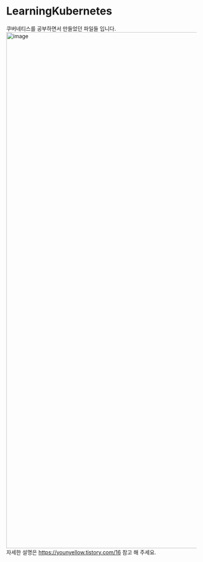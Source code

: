 # LearningKubernetes
쿠버네티스를 공부하면서 만들었던 파일들 입니다.
<img width="1368" alt="image" src="https://github.com/Sihyun3/LearningKubernetes/assets/121409925/4ed33d43-fbe8-4533-9fd6-a88f166acafa">
자세한 설명은 
https://younyellow.tistory.com/16
참고 해 주세요.
